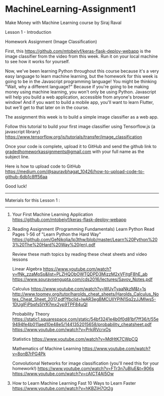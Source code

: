 # MachineLearning-Assignment1
Make Money with Machine Learning course by Siraj Raval

Lesson 1 - Introduction

Homework Assignment (Image Classification)

First, this https://github.com/mtobeiyf/keras-flask-deploy-webapp  is the image classifier from the video from this week. Run it on your local machine to see how it works for yourself.

Now, we've been learning Python throughout this course because it's a very easy language to learn machine learning, but the homework for this week is going to be in the Javascript programming language! You might be thinking "Wait, why a different language?" Because if you're going to be making money using machine learning, you won't only be using Python. Javascript will help you build a web application, accessible from anyone's browser window! And if you want to build a mobile app, you'll want to learn Flutter, but we'll get to that later on in the course. 

The assignment this week is to build a simple image classifier as a web app. 

Follow this tutorial to build your first image classifier using Tensorflow.js (a javascript library) https://www.tensorflow.org/js/tutorials/transfer/image_classification 

Once your code is complete, upload it to GitHub and send the github link to gradedhomeworkassignments@gmail.com with your full name as the subject line. 

Here is how to upload code to GitHub https://medium.com/@sauravbhagat_10426/how-to-upload-code-to-github-6db1c8ff56aa  

Good luck! 

______________________________________________________________________________________________________________________________________


Materials for this Lesson 1 :
___________________________

1) Your First Machine Learning Application https://github.com/mtobeiyf/keras-flask-deploy-webapp

2) Reading Assignment (Programming Fundamentals)
    Learn Python 
    Read Pages 1-56 of "Learn Python the Hard Way" https://github.com/GeNikolja/lp3thw/blob/master/Learn%20Python%203%20The%20Hard%20Way%20(en).pdf  

    Review these math topics by reading these cheat sheets and video lessons

    Linear Algebra 
    https://www.youtube.com/watch?v=fNk_zzaMoSs&list=PLZHQObOWTQDPD3MizzM2xVFitgF8hE_ab 
    https://www.souravsengupta.com/cds2016/lectures/Savov_Notes.pdf 

    Calculus
    https://www.youtube.com/watch?v=WUvTyaaNkzM&t=1s 
    http://www.toomey.org/tutor/harolds_cheat_sheets/Harolds_Calculus_Notes_Cheat_Sheet_2017.pdf?fbclid=IwAR3egBMCUlIYPlN1Sq2zJJMlws5-1DUgIFjPbqfs5lYR7mx2yp9TPF84uQI 

    Probability Theory 
    https://static1.squarespace.com/static/54bf3241e4b0f0d81bf7ff36/t/55e9494fe4b011aed10e48e5/1441352015658/probability_cheatsheet.pdf 
    https://www.youtube.com/watch?v=PrkiRVcrxOs 

    Statistics
    https://www.youtube.com/watch?v=MdHtK7CWpCQ 

    Mathematics of Machine Learning 
    https://www.youtube.com/watch?v=8onB7rPG4Pk 

    Convolutional Networks for image classification (you'll need this for your homework!)
    https://www.youtube.com/watch?v=FTr3n7uBIuE&t=906s 
    https://www.youtube.com/watch?v=cAICT4Al5Ow 

3) How to Learn Machine Learning Fast
    10 Ways to Learn Faster
    https://www.youtube.com/watch?v=hKBZjH7Ot2g

